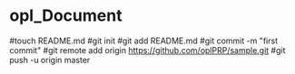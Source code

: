 # opl_Document
#touch README.md
#git init
#git add README.md
#git commit -m "first commit"
#git remote add origin https://github.com/oplPRP/sample.git
#git push -u origin master
